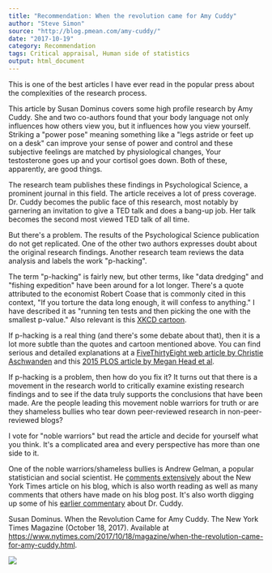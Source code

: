 ```yaml
---
title: "Recommendation: When the revolution came for Amy Cuddy"
author: "Steve Simon"
source: "http://blog.pmean.com/amy-cuddy/"
date: "2017-10-19"
category: Recommendation
tags: Critical appraisal, Human side of statistics
output: html_document
---
```


This is one of the best articles I have ever read in the popular press
about the complexities of the research process.

This article by Susan Dominus covers some high profile research by Amy
Cuddy. She and two co-authors found that your body language not only
influences how others view you, but it influences how you view yourself.
Striking a "power pose" meaning something like a "legs astride or feet
up on a desk" can improve your sense of power and control and these
subjective feelings are matched by physiological changes, Your
testosterone goes up and your cortisol goes down. Both of these,
apparently, are good things.

The research team publishes these findings in Psychological Science, a
prominent journal in this field. The article receives a lot of press
coverage. Dr. Cuddy becomes the public face of this research, most
notably by garnering an invitation to give a TED talk and does a bang-up
job. Her talk becomes the second most viewed TED talk of all time.

But there's a problem. The results of the Psychological Science
publication do not get replicated. One of the other two authors
expresses doubt about the original research findings. Another research
team reviews the data analysis and labels the work "p-hacking".

The term "p-hacking" is fairly new, but other terms, like "data
dredging" and "fishing expedition" have been around for a lot longer.
There's a quote attributed to the economist Robert Coase that is
commonly cited in this context, "If you torture the data long enough, it
will confess to anything." I have described it as "running ten tests and
then picking the one with the smallest p-value." Also relevant is this
[XKCD cartoon](https://xkcd.com/882/).

If p-hacking is a real thing (and there's some debate about that), then
it is a lot more subtle than the quotes and cartoon mentioned above. You
can find serious and detailed explanations at a [FiveThirtyEight web
article by Christie
Aschwanden](https://fivethirtyeight.com/features/science-isnt-broken/)
and this [2015 PLOS article by Megan Head et
al](https://journals.plos.org/plosbiology/article?id=10.1371/journal.pbio.1002106).

If p-hacking is a problem, then how do you fix it? It turns out that
there is a movement in the research world to critically examine existing
research findings and to see if the data truly supports the conclusions
that have been made. Are the people leading this movement noble warriors
for truth or are they shameless bullies who tear down peer-reviewed
research in non-peer-reviewed blogs?

I vote for "noble warriors" but read the article and decide for yourself
what you think. It's a complicated area and every perspective has more
than one side to it.

One of the noble warriors/shameless bullies is Andrew Gelman, a popular
statistician and social scientist. He [comments
extensively](http://andrewgelman.com/2017/10/18/beyond-power-pose-using-replication-failures-better-understanding-data-collection-analysis-better-science/)
about the New York Times article on his blog, which is also worth
reading as well as many comments that others have made on his blog post.
It's also worth digging up some of his [earlier
commentary](http://andrewgelman.com/?s=Amy+Cuddy) about Dr.
Cuddy.

<!---More--->

Susan Dominus. When the Revolution Came for Amy Cuddy. The New York
Times Magazine (October 18, 2017). Available at
<https://www.nytimes.com/2017/10/18/magazine/when-the-revolution-came-for-amy-cuddy.html>.

![](http://www.pmean.com/images/amy-cuddy01.png)




